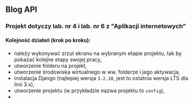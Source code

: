 ## Blog API

### Projekt dotyczy lab. nr 4 i lab. nr 6 z "Aplikacji internetowych"

#### Kolejność działań (krok po kroku):  
- należy wykonywać zrzut ekranu na wybranym etapie projektu, tak by pokazać kolejne etapy swojej pracy,  
- utworzenie folderu na projekt,  
- utworzenie środowiska wirtualnego w ww. folderze i jego aktywacja,  
- instalacja Django (najlepiej wersja `3.2.10`, jest to ostatnia wersja LTS dla linii 3.x),  
- utworzenie projektu (w przykładzie nazwa projektu to `config`),  
- 